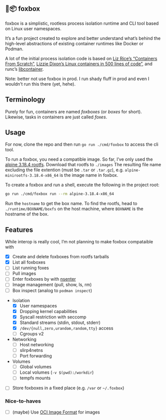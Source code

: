 ## 🦊📦 foxbox

foxbox is a simplistic, rootless process isolation runtime and CLI tool
based on Linux user namespaces.

It’s a fun project created to explore and better understand what’s behind
the high-level abstractions of existing container runtimes like Docker or
Podman.

A lot of the initial process isolation code is based on [Liz Rice’s
“Containers From Scratch”][lizrice], [Lizzie Dixon’s Linux containers in
500 lines of code”][lizzie500], and runc’s [libcontainer][runc].

Note: better not use foxbox in prod. I run shady fluff in prod and even I
wouldn’t run this there (yet, hehe).

[lizrice]: https://github.com/lizrice/containers-from-scratch
[lizzie500]: https://blog.lizzie.io/linux-containers-in-500-loc.html
[runc]: https://github.com/opencontainers/runc

## Terminology

Purely for fun, containers are named _foxboxes_ (or _boxes_ for short).
Likewise, tasks in containers are just called _foxes_.

## Usage

For now, clone the repo and then run `go run ./cmd/foxbox` to access the
cli tool.

To run a foxbox, you need a compatible image. So far, I’ve only used the
[alpine 3.18.4 rootfs][alpine]. Download that rootfs to `./images` The
resulting file name excluding the file extention (must be `.tar` or
`.tar.gz`), e.g. `alpine-minirootfs-3.18.4-x86_64` is the image name in
foxbox.

To create a foxbox and run a shell, execute the following in the project
root:

```sh
go run ./cmd/foxbox run --rm alpine-3.18.4-x86_64
```

Run the `hostname` to get the box name. To find the rootfs, head to
`./runtime/BOXNAME/boxfs` on the host machine, where `BOXNAME` is the
hostname of the box.

[alpine]: https://dl-cdn.alpinelinux.org/alpine/v3.18/releases/x86_64/alpine-minirootfs-3.18.4-x86_64.tar.gz

## Features

While interop is really cool, I’m not planning to make foxbox compataible
with

- [x] Create and delete foxboxes from rootfs tarballs
- [x] List all foxboxes
- [ ] List running foxes
- [ ] Pull images
- [ ] Enter foxboxes by with [nsenter][nsenter]
- [ ] Image management (pull, show, ls, rm)
- [ ] Box inspect (analog to `podman inspect`)
- Isolation
  - [x] User namespaces
  - [x] Dropping kernel capabilities
  - [x] Syscall restriction with seccomp
  - [x] Standard streams (stdin, stdout, stderr)
  - [x] `/dev/{null,zero,urandom,random,tty}` access
  - [ ] Cgroups v2
- Networking
  - [ ] Host networking
  - [ ] slirp4netns
  - [ ] Port forwarding
- Volumes
  - [ ] Global volumes
  - [ ] Local volumes (`-v $(pwd):/workdir`)
  - [ ] tempfs mounts
- [ ] Store foxboxes in a fixed place (e.g. `/var` or `~/.foxbox`)

[ociif]: https://github.com/opencontainers/image-spec
[nsenter]: https://github.com/opencontainers/runc/blob/main/libcontainer/nsenter/README.md

### Nice-to-haves

- [ ] (maybe) Use [OCI Image Format][ociif] for images
